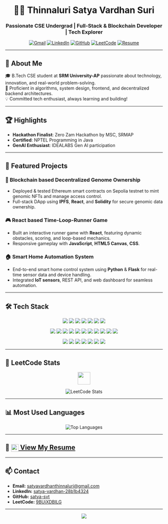 <div align="center">

# 👨‍💻 Thinnaluri Satya Vardhan Suri  
### Passionate CSE Undergrad | Full-Stack & Blockchain Developer | Tech Explorer

<p align="center">
  <a href="mailto:satyavardhanthinnaluri@gmail.com"><img src="https://img.shields.io/badge/Gmail-D14836?style=for-the-badge&logo=gmail&logoColor=white" alt="Gmail"/></a>
  <a href="https://www.linkedin.com/in/satya-vardhan-28b1b4324/"><img src="https://img.shields.io/badge/LinkedIn-0A66C2?style=for-the-badge&logo=linkedin&logoColor=white" alt="LinkedIn"/></a>
  <a href="https://github.com/satya-svt"><img src="https://img.shields.io/badge/GitHub-181717?style=for-the-badge&logo=github&logoColor=white" alt="GitHub"/></a>
  <a href="https://leetcode.com/u/9BUiXDBILG/"><img src="https://img.shields.io/badge/LeetCode-FFA116?style=for-the-badge&logo=leetcode&logoColor=white" alt="LeetCode"/></a>
  <a href="https://github.com/satya-svt/certifications/blob/main/updated%20resume.pdf"><img src="https://img.shields.io/badge/Resume-0A66C2?style=for-the-badge&logo=readme&logoColor=white" alt="Resume"/></a>
</p>

</div>

---

## 🚀 About Me

🎓 B.Tech CSE student at **SRM University-AP** passionate about technology, innovation, and real-world problem-solving.  
🧠 Proficient in algorithms, system design, frontend, and decentralized backend architectures.  
💡 Committed tech enthusiast, always learning and building!

---

## 🏆 Highlights

- **Hackathon Finalist**: Zero Zam Hackathon by MSC, SRMAP  
- **Certified**: NPTEL Programming in Java  
- **GenAI Enthusiast**: IDEALABS Gen AI participation

---

## 💼 Featured Projects

### 🔗 Blockchain based Decentralized Genome Ownership
- Deployed & tested Ethereum smart contracts on Sepolia testnet to mint genomic NFTs and manage access control.
- Full-stack DApp using **IPFS**, **React**, and **Solidity** for secure genomic data ownership.

### 🎮 React based Time-Loop-Runner Game
- Built an interactive runner game with **React**, featuring dynamic obstacles, scoring, and loop-based mechanics.
- Responsive gameplay with **JavaScript**, **HTML5 Canvas**, **CSS**.

### 🏠 Smart Home Automation System
- End-to-end smart home control system using **Python** & **Flask** for real-time sensor data and device handling.
- Integrated **IoT sensors**, REST API, and web dashboard for seamless automation.

---

## 🛠️ Tech Stack

<p align="center">
  <!-- Languages -->
  <img src="https://img.shields.io/badge/JavaScript-F7DF1E?logo=javascript&logoColor=black&style=for-the-badge" />
  <img src="https://img.shields.io/badge/TypeScript-3178C6?logo=typescript&logoColor=white&style=for-the-badge" />
  <img src="https://img.shields.io/badge/Python-3776AB?logo=python&logoColor=white&style=for-the-badge" />
  <img src="https://img.shields.io/badge/C-00599C?logo=c&logoColor=white&style=for-the-badge" />
  <img src="https://img.shields.io/badge/C++-00599C?logo=cpp&logoColor=white&style=for-the-badge" />
  <img src="https://img.shields.io/badge/Java-007396?logo=java&logoColor=white&style=for-the-badge" />
  <img src="https://img.shields.io/badge/Solidity-363636?logo=solidity&logoColor=white&style=for-the-badge" />
</p>

<p align="center">
  <!-- Frameworks -->
  <img src="https://img.shields.io/badge/React-61DAFB?logo=react&logoColor=black&style=for-the-badge" />
  <img src="https://img.shields.io/badge/Node.js-339933?logo=node.js&logoColor=white&style=for-the-badge" />
  <img src="https://img.shields.io/badge/Express.js-000000?logo=express&logoColor=white&style=for-the-badge" />
  <img src="https://img.shields.io/badge/Flask-000000?logo=flask&logoColor=white&style=for-the-badge" />
  <img src="https://img.shields.io/badge/Firebase-FFCA28?logo=firebase&logoColor=black&style=for-the-badge" />
  <img src="https://img.shields.io/badge/Flutter-02569B?logo=flutter&logoColor=white&style=for-the-badge" />
  <img src="https://img.shields.io/badge/Kotlin-7F52FF?logo=kotlin&logoColor=white&style=for-the-badge" />
  <img src="https://img.shields.io/badge/HTML5-E34F26?logo=html5&logoColor=white&style=for-the-badge" />
  <img src="https://img.shields.io/badge/CSS3-1572B6?logo=css3&logoColor=white&style=for-the-badge" />
  <img src="https://img.shields.io/badge/TailwindCSS-06B6D4?logo=tailwindcss&logoColor=white&style=for-the-badge" />
  <img src="https://img.shields.io/badge/Vite-646CFF?logo=vite&logoColor=white&style=for-the-badge" />
</p>

<p align="center">
  <!-- Tools -->
  <img src="https://img.shields.io/badge/VSCode-007ACC?logo=visualstudiocode&logoColor=white&style=for-the-badge" />
  <img src="https://img.shields.io/badge/Xcode-147EFB?logo=xcode&logoColor=white&style=for-the-badge" />
  <img src="https://img.shields.io/badge/Ethereum-3C3C3D?logo=ethereum&logoColor=white&style=for-the-badge" />
  <img src="https://img.shields.io/badge/AWS-232F3E?logo=amazonaws&logoColor=white&style=for-the-badge" />
  <img src="https://img.shields.io/badge/Web3.js-F16822?logo=web3dotjs&logoColor=white&style=for-the-badge" />
  <img src="https://img.shields.io/badge/IPFS-65C2CB?logo=ipfs&logoColor=white&style=for-the-badge" />
  <img src="https://img.shields.io/badge/Metamask-F6851B?logo=metamask&logoColor=white&style=for-the-badge" />
</p>

---

## 🧠 LeetCode Stats

<p align="center">
  <img src="https://cdn.jsdelivr.net/gh/devicons/devicon/icons/leetcode/leetcode-original.svg" width="40" style="animation: spin 4s linear infinite;" />
</p>

<p align="center">
  <img src="https://leetcard.jacoblin.cool/9BUiXDBILG?ext=heatmap&theme=dark&font=Baloo" alt="LeetCode Stats" />
</p>

---

## 📊 Most Used Languages

<p align="center">
  <img src="https://github-readme-stats.vercel.app/api/top-langs/?username=satya-svt&layout=compact&theme=radical" alt="Top Languages" />
</p>

---

## 📄 [<img src="https://cdn-icons-png.flaticon.com/512/337/337946.png" width="24" align="center"> View My Resume](https://github.com/satya-svt/certifications/blob/main/updated%20resume.pdf)

---

## 📫 Contact

- **Email:** satyavardhanthinnaluri@gmail.com  
- **LinkedIn:** [satya-vardhan-28b1b4324](https://www.linkedin.com/in/satya-vardhan-28b1b4324/)  
- **GitHub:** [satya-svt](https://github.com/satya-svt)  
- **LeetCode:** [9BUiXDBILG](https://leetcode.com/u/9BUiXDBILG/)

---

<div align="center">
  <img src="https://capsule-render.vercel.app/api?type=waving&color=gradient&height=120&section=footer" />
</div>
